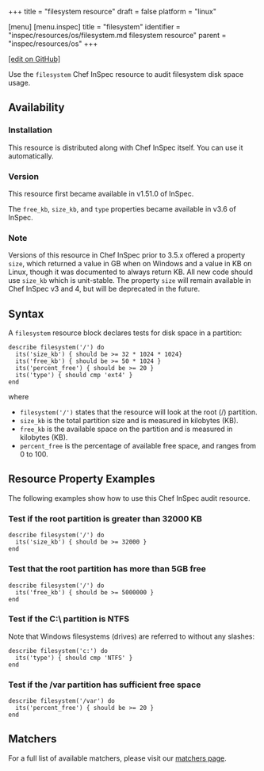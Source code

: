 +++
title = "filesystem resource"
draft = false
platform = "linux"

[menu]
  [menu.inspec]
    title = "filesystem"
    identifier = "inspec/resources/os/filesystem.md filesystem resource"
    parent = "inspec/resources/os"
+++

[\[edit on GitHub\]](https://github.com/inspec/inspec/blob/master/docs-chef-io/content/inspec/resources/filesystem.md)

Use the `filesystem` Chef InSpec resource to audit filesystem disk space usage.

## Availability

### Installation

This resource is distributed along with Chef InSpec itself. You can use it automatically.

### Version

This resource first became available in v1.51.0 of InSpec.

The `free_kb`, `size_kb`, and `type` properties became available in v3.6 of InSpec.

### Note

Versions of this resource in Chef InSpec prior to 3.5.x offered a property `size`, which returned a value in GB when on Windows and a value in KB on Linux, though it was documented to always return KB. All new code should use `size_kb` which is unit-stable. The property `size` will remain available in Chef InSpec v3 and 4, but will be deprecated in the future.

## Syntax

A `filesystem` resource block declares tests for disk space in a partition:

    describe filesystem('/') do
      its('size_kb') { should be >= 32 * 1024 * 1024}
      its('free_kb') { should be >= 50 * 1024 }
      its('percent_free') { should be >= 20 }
      its('type') { should cmp 'ext4' }
    end

where

- `filesystem('/')` states that the resource will look at the root (/) partition.
- `size_kb` is the total partition size and is measured in kilobytes (KB).
- `free_kb` is the available space on the partition and is measured in kilobytes (KB).
- `percent_free` is the percentage of available free space, and ranges from 0 to 100.

## Resource Property Examples

The following examples show how to use this Chef InSpec audit resource.

### Test if the root partition is greater than 32000 KB

    describe filesystem('/') do
      its('size_kb') { should be >= 32000 }
    end

### Test that the root partition has more than 5GB free

    describe filesystem('/') do
      its('free_kb') { should be >= 5000000 }
    end

### Test if the C:\ partition is NTFS

Note that Windows filesystems (drives) are referred to without any slashes:

    describe filesystem('c:') do
      its('type') { should cmp 'NTFS' }
    end

### Test if the /var partition has sufficient free space

    describe filesystem('/var') do
      its('percent_free') { should be >= 20 }
    end

## Matchers

For a full list of available matchers, please visit our [matchers page](/inspec/matchers/).
